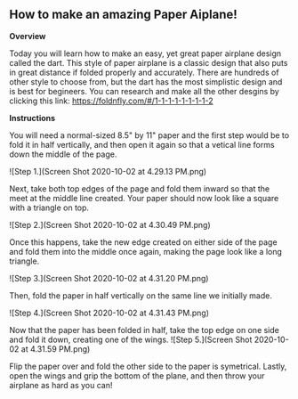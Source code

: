 ## How to make an amazing Paper Aiplane!

**Overview**

Today you will learn how to make an easy, yet great paper airplane design called the dart. This style of paper airplane is a classic design that also puts in great distance if folded properly and accurately. There are hundreds of other style to choose from, but the dart has the most simplistic design and is best for begineers. You can research and make all the other desgins by clicking this link:
https://foldnfly.com/#/1-1-1-1-1-1-1-1-2

**Instructions**

You will need a normal-sized 8.5" by 11" paper and the first step would be to fold it in half vertically, and then open it again so that a vetical line forms down the middle of the page. 

![Step 1.](Screen Shot 2020-10-02 at 4.29.13 PM.png)

Next, take both top edges of the page and fold them inward so that the meet at the middle line created. Your paper should now look like a square with a triangle on top. 

![Step 2.](Screen Shot 2020-10-02 at 4.30.49 PM.png)

Once this happens, take the new edge created on either side of the page and fold them into the middle once again, making the page look like a long triangle.

![Step 3.](Screen Shot 2020-10-02 at 4.31.20 PM.png)

Then, fold the paper in half vertically on the same line we initially made. 

![Step 4.](Screen Shot 2020-10-02 at 4.31.43 PM.png)

Now that the paper has been folded in half, take the top edge on one side and fold it down, creating one of the wings. 
![Step 5.](Screen Shot 2020-10-02 at 4.31.59 PM.png)

Flip the paper over and fold the other side to the paper is symetrical. Lastly, open the wings and grip the bottom of the plane, and then throw your airplane as hard as you can!
